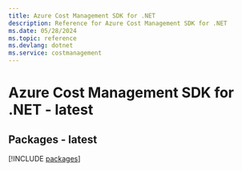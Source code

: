 ```yaml
---
title: Azure Cost Management SDK for .NET
description: Reference for Azure Cost Management SDK for .NET
ms.date: 05/28/2024
ms.topic: reference
ms.devlang: dotnet
ms.service: costmanagement
---
```

# Azure Cost Management SDK for .NET - latest
## Packages - latest
[!INCLUDE [packages](cost-management-index.md)]
